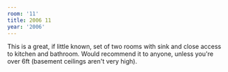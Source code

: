 ```yaml
---
room: '11'
title: 2006 11
year: '2006'
---
```


This is a great, if little known, set of two rooms with sink and close access to kitchen and bathroom. Would recommend it to anyone, unless you're over 6ft (basement ceilings aren't very high).